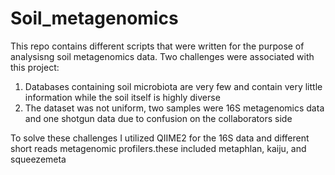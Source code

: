 # Soil_metagenomics

This repo contains different scripts that were written for the purpose of analysisng soil metagenomics data. 
Two challenges were associated with this project:
1. Databases containing soil microbiota are very few and contain very little information while the soil itself is highly diverse
2. The dataset was not uniform, two samples were 16S metagenomics data and one shotgun data due to confusion on the collaborators side

To solve these challenges I utilized QIIME2 for the 16S data and different short reads metagenomic profilers.these included metaphlan, kaiju, and squeezemeta
